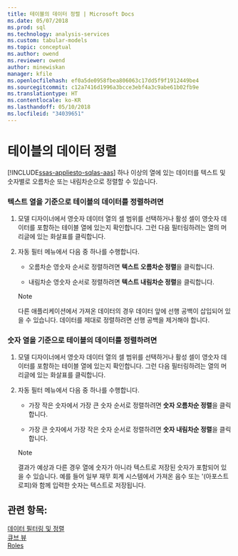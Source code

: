 ```yaml
---
title: 테이블의 데이터 정렬 | Microsoft Docs
ms.date: 05/07/2018
ms.prod: sql
ms.technology: analysis-services
ms.custom: tabular-models
ms.topic: conceptual
ms.author: owend
ms.reviewer: owend
author: minewiskan
manager: kfile
ms.openlocfilehash: ef0a5de0958fbea806063c17dd5f9f1912449be4
ms.sourcegitcommit: c12a7416d1996a3bcce3ebf4a3c9abe61b02fb9e
ms.translationtype: HT
ms.contentlocale: ko-KR
ms.lasthandoff: 05/10/2018
ms.locfileid: "34039651"
---
```

# <a name="sort-data-in-a-table"></a>테이블의 데이터 정렬 
[!INCLUDE[ssas-appliesto-sqlas-aas](../../includes/ssas-appliesto-sqlas-aas.md)]
  하나 이상의 열에 있는 데이터를 텍스트 및 숫자별로 오름차순 또는 내림차순으로 정렬할 수 있습니다.  
  
### <a name="to-sort-the-data-in-a-table-based-on-a-text-column"></a>텍스트 열을 기준으로 테이블의 데이터를 정렬하려면  
  
1.  모델 디자이너에서 영숫자 데이터 열의 셀 범위를 선택하거나 활성 셀이 영숫자 데이터를 포함하는 테이블 열에 있는지 확인합니다. 그런 다음 필터링하려는 열의 머리글에 있는 화살표를 클릭합니다.  
  
2.  자동 필터 메뉴에서 다음 중 하나를 수행합니다.  
  
    -   오름차순 영숫자 순서로 정렬하려면 **텍스트 오름차순 정렬**을 클릭합니다.  
  
    -   내림차순 영숫자 순서로 정렬하려면 **텍스트 내림차순 정렬**을 클릭합니다.  
  
    > [!NOTE]  
    >  다른 애플리케이션에서 가져온 데이터의 경우 데이터 앞에 선행 공백이 삽입되어 있을 수 있습니다. 데이터를 제대로 정렬하려면 선행 공백을 제거해야 합니다.  
  
### <a name="to-sort-the-data-in-a-table-based-on-a-numeric-column"></a>숫자 열을 기준으로 테이블의 데이터를 정렬하려면  
  
1.  모델 디자이너에서 영숫자 데이터 열의 셀 범위를 선택하거나 활성 셀이 영숫자 데이터를 포함하는 테이블 열에 있는지 확인합니다. 그런 다음 필터링하려는 열의 머리글에 있는 화살표를 클릭합니다.  
  
2.  자동 필터 메뉴에서 다음 중 하나를 수행합니다.  
  
    -   가장 작은 숫자에서 가장 큰 숫자 순서로 정렬하려면 **숫자 오름차순 정렬**을 클릭합니다.  
  
    -   가장 큰 숫자에서 가장 작은 숫자 순서로 정렬하려면 **숫자 내림차순 정렬**을 클릭합니다.  
  
    > [!NOTE]  
    >  결과가 예상과 다른 경우 열에 숫자가 아니라 텍스트로 저장된 숫자가 포함되어 있을 수 있습니다. 예를 들어 일부 재무 회계 시스템에서 가져온 음수 또는 '(아포스트로피)와 함께 입력한 숫자는 텍스트로 저장됩니다.  
  
## <a name="see-also"></a>관련 항목:  
 [데이터 필터링 및 정렬](http://msdn.microsoft.com/library/55ebd7a6-2458-4398-911f-fcfeb2413f1b)   
 [큐브 뷰](../../analysis-services/tabular-models/perspectives-ssas-tabular.md)   
 [Roles](../../analysis-services/tabular-models/roles-ssas-tabular.md)  
  
  
